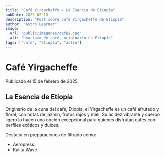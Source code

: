 ```yaml
---
title: "Café Yirgacheffe – La Esencia de Etiopía"
pubDate: 2025-02-15
description: "Post sobre Café Yirgacheffe de Etiopía"
author: "Astro Learner"
image:
  url: "public/imagenes/cafe2.jpg"
  alt: "Una taza de café, originario de Etiopía"
tags: ["café", "etiopía", "astro"]
---
```


# Café Yirgacheffe

Publicado el 15 de febrero de 2025.

## La Esencia de Etiopía

Originario de la cuna del café, Etiopía, el Yirgacheffe es un café afrutado y floral, con notas de jazmín, frutos rojos y miel. Su acidez vibrante y cuerpo ligero lo hacen una opción excepcional para quienes disfrutan cafés con perfiles exóticos y dulces.

Destaca en preparaciones de filtrado como:

- Aeropress.
- Kalita Wave.
